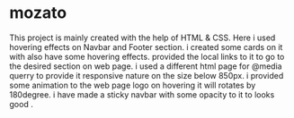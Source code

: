 # mozato
 This project is mainly created with the help of HTML & CSS.
 Here i used hovering effects on Navbar and Footer section.
 i created some cards on it with also have some hovering effects.
 provided the local links to it to go to the desired section on web page.
 i used a different html page for @media querry to provide it responsive nature on the size below 850px.
 i provided some animation to the web page logo on hovering it will rotates by 180degree.
 i have made a sticky navbar with some opacity to it to looks good .
